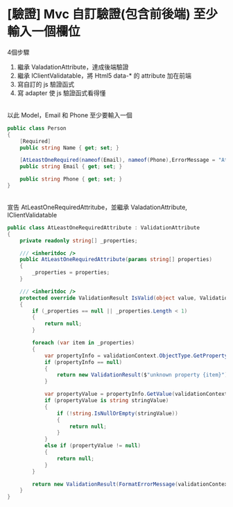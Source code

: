 # [驗證] Mvc 自訂驗證(包含前後端) 至少輸入一個欄位

4個步驟
1. 繼承 ValadationAttribute，達成後端驗證
2. 繼承 IClientValidatable，將 Html5 data-* 的 attribute 加在前端
3. 寫自訂的 js 驗證函式
4. 寫 adapter 使 js 驗證函式看得懂

<br/>以此 Model，Email 和 Phone 至少要輸入一個
```csharp
public class Person
{
    [Required]
    public string Name { get; set; }

    [AtLeastOneRequired(nameof(Email), nameof(Phone),ErrorMessage = "At least one of Email, Phone is required")]
    public string Email { get; set; }

    public string Phone { get; set; }
}
```

<br/>宣告 AtLeastOneRequiredAttritube，並繼承 ValadationAttribute, IClientValidatable
```csharp
public class AtLeastOneRequiredAttribute : ValidationAttribute
{
    private readonly string[] _properties;

    /// <inheritdoc />
    public AtLeastOneRequiredAttribute(params string[] properties)
    {
        _properties = properties;
    }

    /// <inheritdoc />
    protected override ValidationResult IsValid(object value, ValidationContext validationContext)
    {
        if (_properties == null || _properties.Length < 1)
        {
            return null;
        }

        foreach (var item in _properties)
        {
            var propertyInfo = validationContext.ObjectType.GetProperty(item);
            if (propertyInfo == null)
            {
                return new ValidationResult($"unknown property {item}");
            }

            var propertyValue = propertyInfo.GetValue(validationContext.ObjectInstance, null);
            if (propertyValue is string stringValue)
            {
                if (!string.IsNullOrEmpty(stringValue))
                {
                    return null;
                }
            }
            else if (propertyValue != null)
            {
                return null;
            }
        }

        return new ValidationResult(FormatErrorMessage(validationContext.DisplayName));
    }
}
```